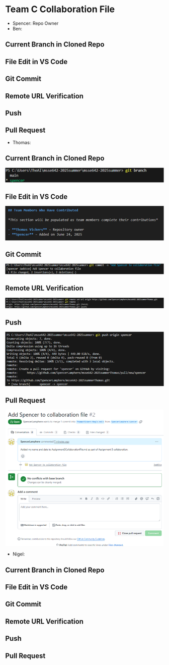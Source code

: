 # Team C Collaboration File

- Spencer: Repo Owner
- Ben:
## Current Branch in Cloned Repo


## File Edit in VS Code


## Git Commit


## Remote URL Verification


## Push


## Pull Request



- Thomas:
## Current Branch in Cloned Repo

![Cloned Repo](./Assignment%205/Cloned%20Repo.png)

## File Edit in VS Code

![Edit on Thomas Repo](./Assignment%205/Edit%20on%20Thomas%20Repo.png)

## Git Commit

![Commit Thomas Repo](./Assignment%205/Commit%20Thomas%20Repo.png)

## Remote URL Verification

![Thomas Remote Repo URL](./Assignment%205/Thomas%20Remote%20Repo%20URL.png)

## Push

![Push Thomas Repo](./Assignment%205/Push%20Thomas%20Repo.png)

## Pull Request

![Pull Request Thomas Repo](./Assignment%205/Pull%20Request%20Thomas%20Repo.png)


- Nigel:
## Current Branch in Cloned Repo


## File Edit in VS Code


## Git Commit


## Remote URL Verification


## Push


## Pull Request